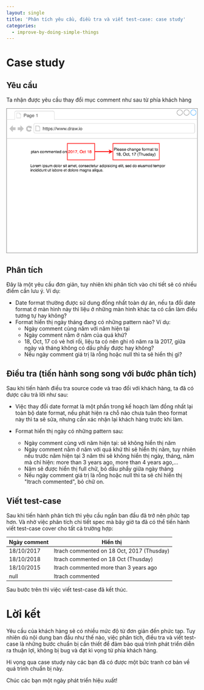 ```yaml
---
layout: single
title: 'Phân tích yêu cầu, điều tra và viết test-case: case study'
categories:
  - improve-by-doing-simple-things
---
```


# Case study

## Yêu cầu

Ta nhận được yêu cầu thay đổi mục comment như sau từ phía khách hàng

![Mẫu yêu cầu](/assets/ibst-requirement-sample.png)

## Phân tích

Đây là một yêu cầu đơn giản, tuy nhiên khi phân tích vào chi tiết sẽ có nhiều điểm cần lưu ý. Ví dụ:

- Date format thường được sử dung đồng nhất toàn dự án, nếu ta đổi date format ở màn hình này thì liệu ở những màn hình khác ta có cần làm điều tương tự hay không?
- Format hiển thị ngày tháng đang có những pattern nào? Ví dụ:
  - Ngày comment cùng năm với năm hiện tại
  - Ngày comment nằm ở năm của quá khứ?
  - 18, Oct, 17 có vẻ hơi rối, liệu ta có nên ghi rõ năm ra là 2017, giữa ngày và tháng không có dấu phẩy được hay không?
  - Nếu ngày comment giá trị là rỗng hoặc null thì ta sẽ hiển thị gì?

## Điều tra (tiến hành song song với bước phân tích)

Sau khi tiến hành điều tra source code và trao đổi với khách hàng, ta đã có được câu trả lời như sau:

- Việc thay đổi date format là một phần trong kế hoạch làm đồng nhất lại toàn bộ date format, nếu phát hiện ra chỗ nào chưa tuân theo format này thì ta sẽ sửa, nhưng cần xác nhận lại khách hàng trước khi làm.

- Format hiển thị ngày có những pattern sau:
  - Ngày comment cùng với năm hiện tại: sẽ không hiển thị năm
  - Ngày comment nằm ở năm với quá khứ thì sẽ hiển thị năm, tuy nhiên nếu trước năm hiện tại 3 năm thì sẽ không hiển thị ngày, tháng, năm mà chỉ hiện: more than 3 years ago, more than 4 years ago,...
  - Năm sẽ được hiển thị full chữ, bỏ dấu phẩy giữa ngày tháng
  - Nếu ngày comment giá trị là rỗng hoặc null thì ta sẽ chỉ hiển thị "ltrach commented", bỏ chữ on.

## Viết test-case

Sau khi tiến hành phân tích thì yêu cầu ngắn ban đầu đã trở nên phức tạp hơn. Và nhờ việc phân tích chi tiết spec mà bây giờ ta đã có thể tiến hành viết test-case cover cho tất cả trường hợp:

| Ngày comment | Hiển thị |
|------| ------|
| 18/10/2017 | ltrach commented on 18 Oct, 2017 (Thusday) |
| 18/10/2018 | ltrach commented on 18 Oct (Thusday) |
| 18/10/2015 | ltrach commented more than 3 years ago |
| null | ltrach commented |

Sau bước trên thì việc viết test-case đã kết thúc.

# Lời kết

Yêu cầu của khách hàng sẽ có nhiều mức độ từ đơn giản đến phức tạp. Tuy nhiên dù nội dung ban đầu như thế nào, việc phân tích, điều tra và viết test-case là những bước chuẩn bị cần thiết để đảm bảo quá trình phát triển diễn ra thuận lợi, không bị bug và đạt kì vọng từ phía khách hàng.

Hi vọng qua case study này các bạn đã có được một bức tranh cơ bản về quá trình chuẩn bị này.

Chúc các bạn một ngày phát triển hiệu xuất!
